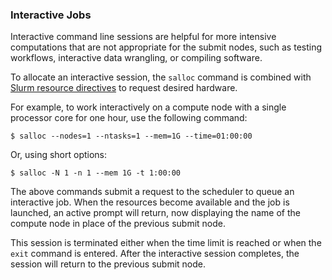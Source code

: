 ### Interactive Jobs

Interactive command line sessions are helpful for more intensive computations that are not appropriate 
for the submit nodes, such as testing workflows, interactive data wrangling, or compiling software.

To allocate an interactive session, the `salloc` command is combined with [Slurm resource directives](slurm.md) to request 
desired hardware.

For example, to work interactively on a compute node with a single processor core for one hour, use the following command:

```
$ salloc --nodes=1 --ntasks=1 --mem=1G --time=01:00:00
```

Or, using short options:

```
$ salloc -N 1 -n 1 --mem 1G -t 1:00:00
```

The above commands submit a request to the scheduler to queue an interactive job. When the 
resources become available and the job is launched, an active prompt will return, now displaying the name 
of the compute node in place of the previous submit node.  

This session is terminated either when the time limit is reached or when the `exit` command is entered. 
After the interactive session completes, the session will return to the previous submit node.
